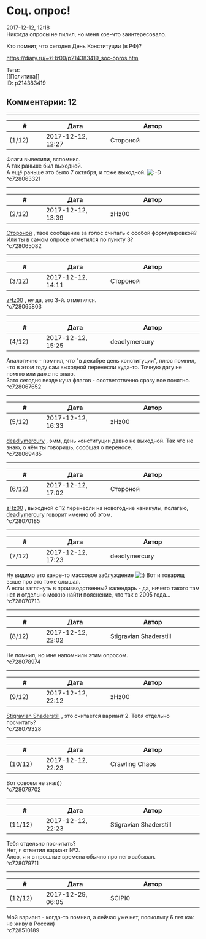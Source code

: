 Соц. опрос!
===========

  
2017-12-12, 12:18  
 Никогда опросы не пилил, но меня кое-что заинтересовало.   
   
 Кто помнит, что сегодня День Конституции (в РФ)?   
  
<https://diary.ru/~zHz00/p214383419_soc-opros.htm>  
  
Теги:  
[[Политика]]  
ID: p214383419  


Комментарии: 12
---------------

  


---



|         #         |              Дата              |                     Автор                     |           ID           |
| --- | --- | --- | --- |
| (1/12) | 2017-12-12, 12:27 | Стороной | c728063321 |

  
 Флаги вывесили, вспомнил.   
 А так раньше был выходной.   
 А ещё раньше это было 7 октября, и тоже выходной. ![:-D](http://static.diary.ru/picture/1133.gif)   
 ^c728063321

---



|         #         |              Дата              |                     Автор                     |           ID           |
| --- | --- | --- | --- |
| (2/12) | 2017-12-12, 13:39 | zHz00 | c728065082 |

  
  [Стороной](http://1047.diary.ru "И васильки, и я, и тополя")  , твоё сообщение за голос считать с особой формулировкой? Или ты в самом опросе отметился по пункту 3?   
 ^c728065082

---



|         #         |              Дата              |                     Автор                     |           ID           |
| --- | --- | --- | --- |
| (3/12) | 2017-12-12, 14:11 | Стороной | c728065803 |

  
  [zHz00](https://zHz00.diary.ru "Untitled")  , ну да, это 3-й. отметился.   
 ^c728065803

---



|         #         |              Дата              |                     Автор                     |           ID           |
| --- | --- | --- | --- |
| (4/12) | 2017-12-12, 15:25 | deadlymercury | c728067652 |

  
 Аналогично - помнил, что "в декабре день конституции", плюс помнил, что в этом году сам выходной перенесли куда-то. Точную дату не помню или даже не знаю.   
 Зато сегодня везде куча флагов - соответственно сразу все понятно.   
 ^c728067652

---



|         #         |              Дата              |                     Автор                     |           ID           |
| --- | --- | --- | --- |
| (5/12) | 2017-12-12, 16:33 | zHz00 | c728069485 |

  
  [deadlymercury](http://crazysupp.diary.ru "Записки безумного саппорта")  , эмм, день конституции давно не выходной. Так что не знаю, о чём ты говоришь, сообщая о переносе.   
 ^c728069485

---



|         #         |              Дата              |                     Автор                     |           ID           |
| --- | --- | --- | --- |
| (6/12) | 2017-12-12, 17:02 | Стороной | c728070185 |

  
  [zHz00](https://zHz00.diary.ru "Untitled")  , выходной с 12 перенесли на новогодние каникулы, полагаю,  [deadlymercury](http://crazysupp.diary.ru "Записки безумного саппорта")  говорит именно об этом.   
 ^c728070185

---



|         #         |              Дата              |                     Автор                     |           ID           |
| --- | --- | --- | --- |
| (7/12) | 2017-12-12, 17:23 | deadlymercury | c728070713 |

  
 Ну видимо это какое-то массовое заблуждение ![:)](http://static.diary.ru/picture/3.gif) Вот и товарищ выше про это тоже слышал.   
 А если заглянуть в производственный календарь - да, ничего такого там нет и отдельно можно найти пояснение, что так с 2005 года...   
 ^c728070713

---



|         #         |              Дата              |                     Автор                     |           ID           |
| --- | --- | --- | --- |
| (8/12) | 2017-12-12, 22:02 | Stigravian Shaderstill | c728078974 |

  
 Не помнил, но мне напомнили этим опросом.   
 ^c728078974

---



|         #         |              Дата              |                     Автор                     |           ID           |
| --- | --- | --- | --- |
| (9/12) | 2017-12-12, 22:12 | zHz00 | c728079328 |

  
  [Stigravian Shaderstill](http://stigravian.diary.ru "Science, Death, Rock-n-Roll")  , это считается вариант 2. Тебя отдельно посчитать?   
 ^c728079328

---



|         #         |              Дата              |                     Автор                     |           ID           |
| --- | --- | --- | --- |
| (10/12) | 2017-12-12, 22:23 | Crawling Chaos | c728079702 |

  
 Вот совсем не знал))   
 ^c728079702

---



|         #         |              Дата              |                     Автор                     |           ID           |
| --- | --- | --- | --- |
| (11/12) | 2017-12-12, 22:23 | Stigravian Shaderstill | c728079711 |

  
  Тебя отдельно посчитать?    
 Нет, я отметил вариант №2.   
  Алсо, я и в прошлые времена обычно про него забывал.    
 ^c728079711

---



|         #         |              Дата              |                     Автор                     |           ID           |
| --- | --- | --- | --- |
| (12/12) | 2017-12-29, 06:05 | SCIPI0 | c728510189 |

  
 Мой вариант - когда-то помнил, а сейчас уже нет, поскольку 6 лет как не живу в России)   
 ^c728510189